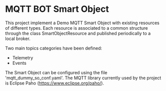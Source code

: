 # MQTT BOT Smart Object

This project implement a Demo MQTT Smart Object with existing resources of different types.
Each resource is associated to a common structure through the class SmartObjectResource and published periodically to a local broker.

Two main topics categories have been defined: 

- Telemetry
- Events

The Smart Object can be configured using the file 'mqtt_dummy_so_conf.yaml'.
The MQTT library currently used by the project is Eclipse Paho (https://www.eclipse.org/paho/).
